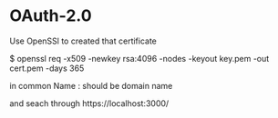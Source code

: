# OAuth-2.0

Use OpenSSl to created that certificate

$ openssl req -x509 -newkey rsa:4096 -nodes -keyout key.pem -out cert.pem -days 365

in common Name : should be domain name

and seach through https://localhost:3000/
